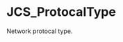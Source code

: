 <!--
   - $File: JCS_ProtocalType.html $
   - $Date: 2018-10-01 20:23:21 $
   - $Revision: $
   - $Creator: Jen-Chieh Shen $
   - $Notice: See LICENSE.txt for modification and distribution information
   -                   Copyright © 2018 by Shen, Jen-Chieh $
-->


<div id="content-header">
  <h1>JCS_ProtocalType</h1>
</div>

<p>
  Network protocal type.
</p>
